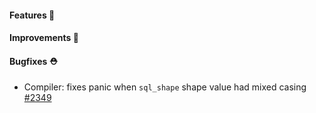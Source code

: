 #### Features 🚀

#### Improvements 🧹

#### Bugfixes ⛑️

- Compiler: fixes panic when `sql_shape` shape value had mixed casing [#2349](https://github.com/terrastruct/d2/pull/2349)
